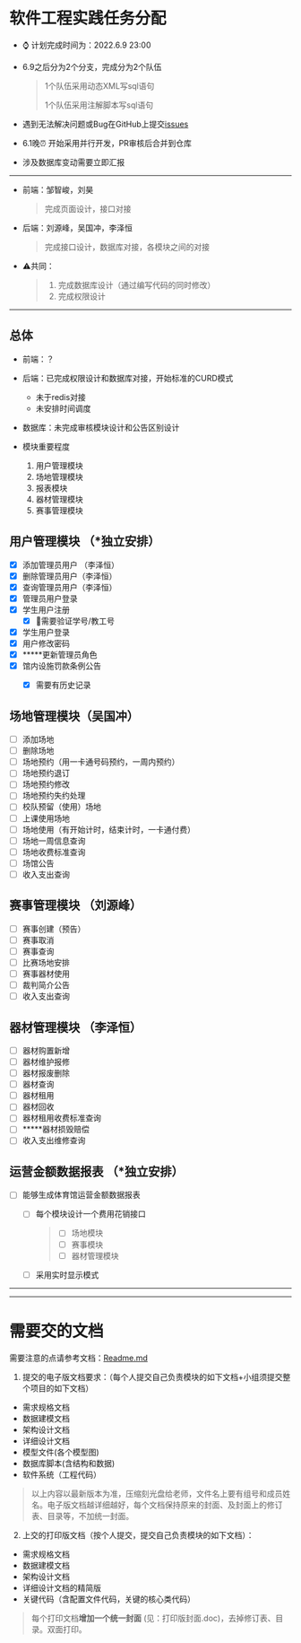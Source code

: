# 软件工程实践任务分配

- :watch:  计划完成时间为：2022.6.9 23:00

- 6.9之后分为2个分支，完成分为2个队伍
  
  > 1个队伍采用动态XML写sql语句
  > 
  > 1个队伍采用注解脚本写sql语句

- 遇到无法解决问题或Bug在GitHub上提交[issues](https://github.com/GDOU-LYF/GDOUgym/issues)

-  6.1晚:alarm_clock: 开始采用并行开发，PR审核后合并到仓库

  - 涉及数据库变动需要立即汇报


---

- 前端：邹智峻，刘昊
  
  > 完成页面设计，接口对接

- 后端：刘源峰，吴国冲，李泽恒
  
  > 完成接口设计，数据库对接，各模块之间的对接

- :warning:共同：
  
  > 1. 完成数据库设计（通过编写代码的同时修改）
  > 2. 完成权限设计

----

## 总体

- 前端：？

- 后端：已完成权限设计和数据库对接，开始标准的CURD模式
  
  - 未于redis对接
  - 未安排时间调度

- 数据库：未完成审核模块设计和公告区别设计

- 模块重要程度
  1. 用户管理模块
  2. 场地管理模块
  3. 报表模块
  4. 器材管理模块
  5. 赛事管理模块


## 用户管理模块 （*独立安排）

- [x] 添加管理员用户 （李泽恒）
- [x] 删除管理员用户（李泽恒）
- [x] 查询管理员用户（李泽恒）
- [x] 管理员用户登录
- [x] 学生用户注册
  - [x] :red_circle:需要验证学号/教工号

- [x] 学生用户登录
- [x] 用户修改密码
- [x] *****更新管理员角色
- [x] 馆内设施罚款条例公告
  - [x] 需要有历史记录


## 场地管理模块（吴国冲）

- [ ] 添加场地
- [ ] 删除场地
- [ ] 场地预约（用一卡通号码预约，一周内预约）
- [ ] 场地预约退订
- [ ] 场地预约修改
- [ ] 场地预约失约处理
- [ ] 校队预留（使用）场地
- [ ] 上课使用场地
- [ ] 场地使用（有开始计时，结束计时，一卡通付费）
- [ ] 场地一周信息查询
- [ ] 场地收费标准查询
- [ ] 场馆公告
- [ ] 收入支出查询

## 赛事管理模块 （刘源峰）

- [ ] 赛事创建（预告）
- [ ] 赛事取消
- [ ] 赛事查询
- [ ] 比赛场地安排
- [ ] 赛事器材使用
- [ ] 裁判简介公告
- [ ] 收入支出查询

## 器材管理模块 （李泽恒）

- [ ] 器材购置新增
- [ ] 器材维护报修
- [ ] 器材报废删除
- [ ] 器材查询
- [ ] 器材租用
- [ ] 器材回收
- [ ] 器材租用收费标准查询
- [ ] *****器材损毁赔偿
- [ ] 收入支出维修查询

## 运营金额数据报表 （*独立安排）

- [ ] 能够生成体育馆运营金额数据报表
  
  - [ ] 每个模块设计一个费用花销接口
  
    > - [ ] 场地模块
    > - [ ] 赛事模块
    > - [ ] 器材管理模块
  
  - [ ] 采用实时显示模式

-----

----

# 需要交的文档

需要注意的点请参考文档：[Readme.md](https://github.com/GDOU-LYF/GDOUgym/blob/develop/README.md)

1. 提交的电子版文档要求：（每个人提交自己负责模块的如下文档+小组须提交整个项目的如下文档）
- 需求规格文档
- 数据建模文档
- 架构设计文档
- 详细设计文档
- 模型文件(各个模型图)
- 数据库脚本(含结构和数据)
- 软件系统（工程代码）

> 以上内容以最新版本为准，压缩刻光盘给老师，文件名上要有组号和成员姓名。电子版文档越详细越好，每个文档保持原来的封面、及封面上的修订表、目录等，不加统一封面。

2. 上交的打印版文档（按个人提交，提交自己负责模块的如下文档）： 
- 需求规格文档
- 数据建模文档
- 架构设计文档
- 详细设计文档的精简版
- 关键代码（含配置文件代码，关键的核心类代码）

> 每个打印文档**增加一个统一封面** (见：打印版封面.doc)，去掉修订表、目录。双面打印。